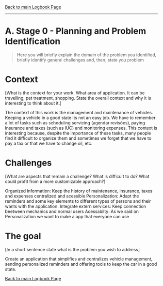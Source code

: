 [Back to main Logbook Page](../hci_logbook.md)

---


# A. Stage 0 - Planning and Problem Identification
>	Here you will briefly explain the domain of the problem you identified, briefly identify general challenges and, then, state you problem

# Context
[What is the context for your work. What area of application. It can be travelling, pet treatment, shopping. State the overall context and why it is interesting to think about it.]

The context of this work is the management and maintenance of vehicles.
Keeping a vehicle in a good state its not an easy job. We have to remember a lot of tasks such as scheduling servicing (agendar revisões), paying insurance and taxes (such as IUC) and monitoring expenses.
This context is interesting because, despite the importance of these tasks, many people find it difficult to organize them and sometimes we forget that we have to pay a tax or that we have to change oil, etc.

# Challenges
[What are aspects that remain a challenge? What is difficult to do? What could profit from a more customizable approach?]

Organized information: Keep the history of maintenance, insurance, taxes and expenses centralized and acessible
Personalization: Adapt the reminders and some key elements to different types of persons and their wants with the application.
Integrate extern services: Keep connection beetween mechanics and normal users
Acessabilty: As we said on Personalization we want to make a app that everyone can use

# The goal
[In a short sentence state what is the problem you wish to address]

Create an application that simplifies and centralizes vehicle management, sending personalized reminders and offering tools to keep the car in a good state.


[Back to main Logbook Page](hci_logbook.md)
